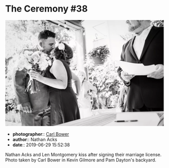 # The Ceremony \#38

![Nathan Acks and Len Montgomery kiss](assets/2019-06-29-set-1-the-ceremony-38.webp)

* **photographer**:: [Carl Bower](https://carlbowerphotos.com)
* **author**:: Nathan Acks
* **date**:: 2019-06-29 15:52:38

Nathan Acks and Len Montgomery kiss after signing their marriage license. Photo taken by Carl Bower in Kevin Gilmore and Pam Dayton's backyard.
